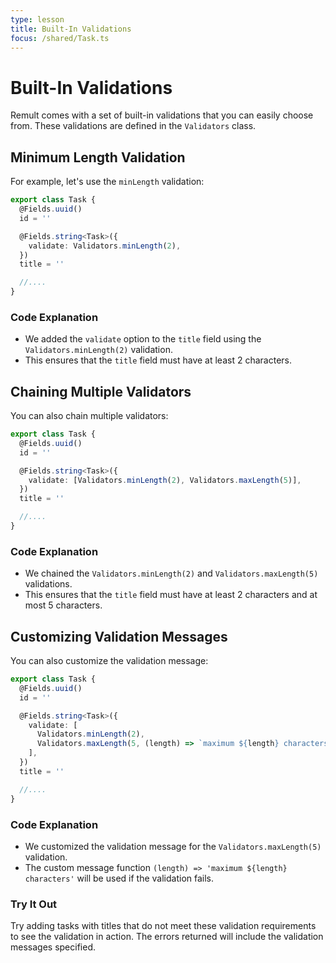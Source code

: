 ```yaml
---
type: lesson
title: Built-In Validations
focus: /shared/Task.ts
---
```


# Built-In Validations

Remult comes with a set of built-in validations that you can easily choose from. These validations are defined in the `Validators` class.

## Minimum Length Validation

For example, let's use the `minLength` validation:

```ts title="shared/Task.ts" add={5-7}
export class Task {
  @Fields.uuid()
  id = ''

  @Fields.string<Task>({
    validate: Validators.minLength(2),
  })
  title = ''

  //....
}
```

### Code Explanation

- We added the `validate` option to the `title` field using the `Validators.minLength(2)` validation.
- This ensures that the `title` field must have at least 2 characters.

## Chaining Multiple Validators

You can also chain multiple validators:

```ts title="shared/Task.ts" add={5-7}
export class Task {
  @Fields.uuid()
  id = ''

  @Fields.string<Task>({
    validate: [Validators.minLength(2), Validators.maxLength(5)],
  })
  title = ''

  //....
}
```

### Code Explanation

- We chained the `Validators.minLength(2)` and `Validators.maxLength(5)` validations.
- This ensures that the `title` field must have at least 2 characters and at most 5 characters.

## Customizing Validation Messages

You can also customize the validation message:

```ts title="shared/Task.ts" add={5-10}
export class Task {
  @Fields.uuid()
  id = ''

  @Fields.string<Task>({
    validate: [
      Validators.minLength(2),
      Validators.maxLength(5, (length) => `maximum ${length} characters`),
    ],
  })
  title = ''

  //....
}
```

### Code Explanation

- We customized the validation message for the `Validators.maxLength(5)` validation.
- The custom message function `(length) => 'maximum ${length} characters'` will be used if the validation fails.

### Try It Out

Try adding tasks with titles that do not meet these validation requirements to see the validation in action. The errors returned will include the validation messages specified.
